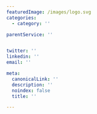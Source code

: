 ```yaml
---
featuredImage: /images/logo.svg
categories:
  - category: ''

parentService: ''


twitter: ''
linkedin: ''
email: ''

meta:
  canonicalLink: ''
  description: ''
  noindex: false
  title: ''

---
```


<!-- Use this to force Gatsby to correctly determine optional images/file schema -->
